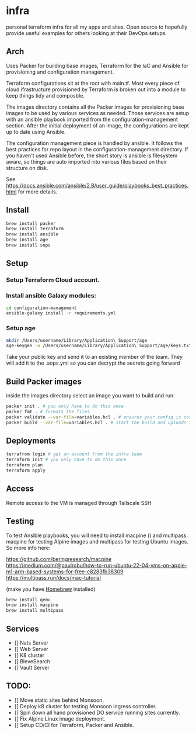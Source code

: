 # infra
personal terraform infra for all my apps and sites. Open source to hopefully provide useful examples for others looking at their DevOps setups. 

## Arch

Uses Packer for building base images, Terraform for the IaC and Ansible for provisioning and configuration management.

Terraform configurations sit at the root with main.tf. Most every piece of cloud ifrastructure provisioned by Terraform is broken out into a module to keep things tidy and composble. 

The images directory contains all the Packer images for provisioning base images to be used by various services as needed. Those services are setup with an ansible playbook imported from the configuration-management section.
After the initial deployment of an image, the configurations are kept up to date using Ansible.

The configuration management piece is handled by ansible. It follows the best practices for repo layout in the configuration-management directory. If you haven't used Ansible before, the short story is ansible is filesystem aware,
so things are auto imported into various files based on their structure on disk.

See https://docs.ansible.com/ansible/2.8/user_guide/playbooks_best_practices.html for more details.

## Install

```bash
brew install packer
brew install terraform
brew install ansible
brew install age
brew install sops
```

## Setup

### Setup Terraform Cloud account. 

### Install ansible Galaxy modules:

```bash
cd configuration-management
ansible-galaxy install -r requirements.yml
```

### Setup age

```bash
mkdir /Users/username/Library/Application\ Support/age
age-keygen -o /Users/username/Library/Application\ Support/age/keys.txt
```
Take your public key and send it to an existing member of the team. They will add it to the .sops.yml so you can decrypt the secrets going forward

## Build Packer images

inside the images directory select an image you want to build and run:

```bash
packer init . # you only have to do this once
packer fmt . # formats the files
packer validate --var-file=variables.hcl . # ensures your config is correct
packer build --var-file=variables.hcl . # start the build and uploads the image if successful
```

## Deployments

```bash
terrafrom login # get an account from the infra team
terraform init # you only have to do this once
terraform plan
terraform apply
```

## Access

Remote access to the VM is managed through Tailscale SSH

## Testing

To test Ansible playbooks, you will need to install macpine () and multipass. macpine for testing Alpine images and multipass for testing Ubuntu images. So more info here:

https://github.com/beringresearch/macpine
https://medium.com/@paulrobu/how-to-run-ubuntu-22-04-vms-on-apple-m1-arm-based-systems-for-free-c8283fb38309
https://multipass.run/docs/mac-tutorial

(make you have [Homebrew](https://brew.sh) installed)

```bash
brew install qemu
brew install macpine
brew install multipass
```

## Services

- [] Nats Server
- [] Web Server
- [] K8 cluster
- [] BleveSearch
- [] Vault Server

## TODO:

- [] Move static sites behind Monsoon. 
- [] Deploy k8 cluster for testing Monsoon ingress controller.
- [] Spin down all hand provisioned DO service running sites currently.
- [] Fix Alpine Linux image deployment.
- [] Setup CD/CI for Terraform, Packer and Ansible.
